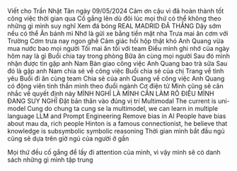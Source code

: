 Viết cho Trần Nhật Tân ngày 09/05/2024
Cảm ơn cậu vì đã hoàn thành tốt công việc thời gian qua
Cố gắng lên dù đôi lúc mọi thứ có thể không theo những gì mình suy nghĩ
Xem đá bóng
REAL MADRID ĐÃ THẮNG
Dậy sớm nếu có thể
Ăn bánh mì
Nhớ là gửi xe bằng tiền mặt nha
Trưa mai ăn cơm với Trường
Cơm trưa nay ngon ghê
Cảm giác hồi hộp thật khó
Anh Quang vừa mua nước bao mọi người
Tối mai ăn tối với team
Điều mình ghi nhớ của ngày hôm nay là gì
Buổi chia tay trong phòng
Bữa ăn cùng mọi người
Sau đó mình nhận được tin gặp anh Nam
Bàn giao công việc
Anh Quang bao trà sữa
Sau đó là gặp anh Nam chia sẻ về công việc
Buổi chia sẻ của chị Trang về tình yêu
Buổi đi ăn cùng team
Chia sẻ của anh Quang về công việc
Anh Quang có động viên tinh thần mình theo đuổi ngành Cơ điện tử
Mình cũng sẽ cân nhắc về quyết định này
MÌNH NGHĨ LÀ MÌNH CẦN LÀM RÕ ĐIỀU MÌNH ĐANG SUY NGHĨ
Đặt bản thân vào đúng vị trí
Multimodal
The current is uni-model
Cung do chung ta cung se la multimodel, we can learn in multiple language
LLM and Prompt Engineering
Remove bias in AI
People have bias about mau da, rich people
Hinton is a famous connectionist, he believe that knowledge is subsymbolic
symbolic reasoning
Thời gian mình bắt đầu ngủ cũng sẽ dựa trên giờ ngủ của người ở gần

Mọi thứ đều cố gắng để lấy đi attention của mình, vì vậy mình sẽ có danh sách những gì mình tập trung